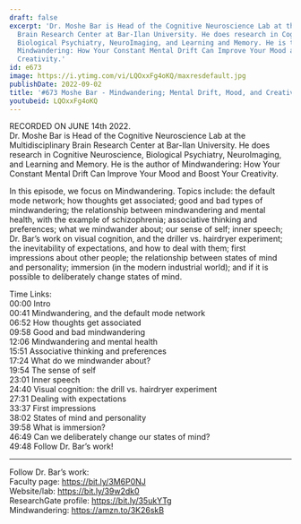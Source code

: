 ```yaml
---
draft: false
excerpt: 'Dr. Moshe Bar is Head of the Cognitive Neuroscience Lab at the Multidisciplinary
  Brain Research Center at Bar-Ilan University. He does research in Cognitive Neuroscience,
  Biological Psychiatry, NeuroImaging, and Learning and Memory. He is the author of
  Mindwandering: How Your Constant Mental Drift Can Improve Your Mood and Boost Your
  Creativity.'
id: e673
image: https://i.ytimg.com/vi/LQOxxFg4oKQ/maxresdefault.jpg
publishDate: 2022-09-02
title: '#673 Moshe Bar - Mindwandering; Mental Drift, Mood, and Creativity'
youtubeid: LQOxxFg4oKQ
---
```

RECORDED ON JUNE 14th 2022.  
Dr. Moshe Bar is Head of the Cognitive Neuroscience Lab at the Multidisciplinary Brain Research Center at Bar-Ilan University. He does research in Cognitive Neuroscience, Biological Psychiatry, NeuroImaging, and Learning and Memory. He is the author of Mindwandering: How Your Constant Mental Drift Can Improve Your Mood and Boost Your Creativity.

In this episode, we focus on Mindwandering. Topics include: the default mode network; how thoughts get associated; good and bad types of mindwandering; the relationship between mindwandering and mental health, with the example of schizophrenia; associative thinking and preferences; what we mindwander about; our sense of self; inner speech; Dr. Bar’s work on visual cognition, and the driller vs. hairdryer experiment; the inevitability of expectations, and how to deal with them; first impressions about other people; the relationship between states of mind and personality; immersion (in the modern industrial world); and if it is possible to deliberately change states of mind.

Time Links:  
00:00 Intro  
00:41  Mindwandering, and the default mode network  
06:52  How thoughts get associated  
09:58  Good and bad mindwandering  
12:06  Mindwandering and mental health  
15:51  Associative thinking and preferences  
17:24  What do we mindwander about?  
19:54  The sense of self  
23:01  Inner speech  
24:40  Visual cognition: the drill vs. hairdryer experiment  
27:31  Dealing with expectations  
33:37  First impressions  
38:02  States of mind and personality  
39:58  What is immersion?  
46:49  Can we deliberately change our states of mind?  
49:48  Follow Dr. Bar’s work!

---

Follow Dr. Bar’s work:  
Faculty page: https://bit.ly/3M6P0NJ  
Website/lab: https://bit.ly/39w2dk0  
ResearchGate profile: https://bit.ly/35ukYTg  
Mindwandering: https://amzn.to/3K26skB
